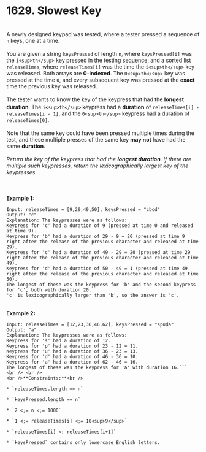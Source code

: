# 1629. Slowest Key

<br />A newly designed keypad was tested, where a tester pressed a sequence of `n` keys, one at a time.<br />
<br />You are given a string `keysPressed` of length `n`, where `keysPressed[i]` was the `i<sup>th</sup>` key pressed in the testing sequence, and a sorted list `releaseTimes`, where `releaseTimes[i]` was the time the `i<sup>th</sup>` key was released. Both arrays are **0-indexed**. The `0<sup>th</sup>` key was pressed at the time `0`, and every subsequent key was pressed at the **exact** time the previous key was released.<br />
<br />The tester wants to know the key of the keypress that had the **longest duration**. The `i<sup>th</sup>`<sup> </sup>keypress had a **duration** of `releaseTimes[i] - releaseTimes[i - 1]`, and the `0<sup>th</sup>` keypress had a duration of `releaseTimes[0]`.<br />
<br />Note that the same key could have been pressed multiple times during the test, and these multiple presses of the same key **may not** have had the same **duration**.<br />
<br /><em>Return the key of the keypress that had the **longest duration**. If there are multiple such keypresses, return the lexicographically largest key of the keypresses.</em><br />
<br /> <br />
<br />**Example 1:**<br />
```
Input: releaseTimes = [9,29,49,50], keysPressed = "cbcd"
Output: "c"
Explanation: The keypresses were as follows:
Keypress for 'c' had a duration of 9 (pressed at time 0 and released at time 9).
Keypress for 'b' had a duration of 29 - 9 = 20 (pressed at time 9 right after the release of the previous character and released at time 29).
Keypress for 'c' had a duration of 49 - 29 = 20 (pressed at time 29 right after the release of the previous character and released at time 49).
Keypress for 'd' had a duration of 50 - 49 = 1 (pressed at time 49 right after the release of the previous character and released at time 50).
The longest of these was the keypress for 'b' and the second keypress for 'c', both with duration 20.
'c' is lexicographically larger than 'b', so the answer is 'c'.
```
<br />**Example 2:**<br />
```
Input: releaseTimes = [12,23,36,46,62], keysPressed = "spuda"
Output: "a"
Explanation: The keypresses were as follows:
Keypress for 's' had a duration of 12.
Keypress for 'p' had a duration of 23 - 12 = 11.
Keypress for 'u' had a duration of 36 - 23 = 13.
Keypress for 'd' had a duration of 46 - 36 = 10.
Keypress for 'a' had a duration of 62 - 46 = 16.
The longest of these was the keypress for 'a' with duration 16.```
<br /> <br />
<br />**Constraints:**<br />

* `releaseTimes.length == n`

* `keysPressed.length == n`

* `2 <;= n <;= 1000`

* `1 <;= releaseTimes[i] <;= 10<sup>9</sup>`

* `releaseTimes[i] <; releaseTimes[i+1]`

* `keysPressed` contains only lowercase English letters.